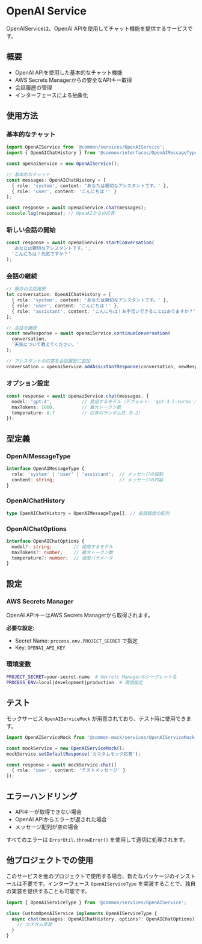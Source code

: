 # OpenAI Service

OpenAIServiceは、OpenAI APIを使用してチャット機能を提供するサービスです。

## 概要

- OpenAI APIを使用した基本的なチャット機能
- AWS Secrets Managerからの安全なAPIキー取得
- 会話履歴の管理
- インターフェースによる抽象化

## 使用方法

### 基本的なチャット

```typescript
import OpenAIService from '@common/services/OpenAIService';
import { OpenAIChatHistory } from '@common/interfaces/OpenAIMessageType';

const openaiService = new OpenAIService();

// 基本的なチャット
const messages: OpenAIChatHistory = [
  { role: 'system', content: 'あなたは親切なアシスタントです。' },
  { role: 'user', content: 'こんにちは！' }
];

const response = await openaiService.chat(messages);
console.log(response); // OpenAIからの応答
```

### 新しい会話の開始

```typescript
const response = await openaiService.startConversation(
  'あなたは親切なアシスタントです。',
  'こんにちは！元気ですか？'
);
```

### 会話の継続

```typescript
// 既存の会話履歴
let conversation: OpenAIChatHistory = [
  { role: 'system', content: 'あなたは親切なアシスタントです。' },
  { role: 'user', content: 'こんにちは！' },
  { role: 'assistant', content: 'こんにちは！お手伝いできることはありますか？' }
];

// 会話を継続
const newResponse = await openaiService.continueConversation(
  conversation,
  '天気について教えてください。'
);

// アシスタントの応答を会話履歴に追加
conversation = openaiService.addAssistantResponse(conversation, newResponse);
```

### オプション設定

```typescript
const response = await openaiService.chat(messages, {
  model: 'gpt-4',           // 使用するモデル（デフォルト: 'gpt-3.5-turbo'）
  maxTokens: 1000,          // 最大トークン数
  temperature: 0.7          // 応答のランダム性（0-2）
});
```

## 型定義

### OpenAIMessageType

```typescript
interface OpenAIMessageType {
  role: 'system' | 'user' | 'assistant';  // メッセージの役割
  content: string;                        // メッセージの内容
}
```

### OpenAIChatHistory

```typescript
type OpenAIChatHistory = OpenAIMessageType[]; // 会話履歴の配列
```

### OpenAIChatOptions

```typescript
interface OpenAIChatOptions {
  model?: string;        // 使用するモデル
  maxTokens?: number;    // 最大トークン数
  temperature?: number;  // 温度パラメータ
}
```

## 設定

### AWS Secrets Manager

OpenAI APIキーはAWS Secrets Managerから取得されます。

**必要な設定:**
- Secret Name: `process.env.PROJECT_SECRET` で指定
- Key: `OPENAI_API_KEY`

### 環境変数

```bash
PROJECT_SECRET=your-secret-name  # Secrets Managerのシークレット名
PROCESS_ENV=local|development|production  # 環境設定
```

## テスト

モックサービス `OpenAIServiceMock` が用意されており、テスト時に使用できます。

```typescript
import OpenAIServiceMock from '@common-mock/services/OpenAIServiceMock';

const mockService = new OpenAIServiceMock();
mockService.setDefaultResponse('カスタムモック応答');

const response = await mockService.chat([
  { role: 'user', content: 'テストメッセージ' }
]);
```

## エラーハンドリング

- APIキーが取得できない場合
- OpenAI APIからエラーが返された場合
- メッセージ配列が空の場合

すべてのエラーは `ErrorUtil.throwError()` を使用して適切に処理されます。

## 他プロジェクトでの使用

このサービスを他のプロジェクトで使用する場合、新たなパッケージのインストールは不要です。インターフェース `OpenAIServiceType` を実装することで、独自の実装を提供することも可能です。

```typescript
import { OpenAIServiceType } from '@common/services/OpenAIService';

class CustomOpenAIService implements OpenAIServiceType {
  async chat(messages: OpenAIChatHistory, options?: OpenAIChatOptions): Promise<string> {
    // カスタム実装
  }
}
```
